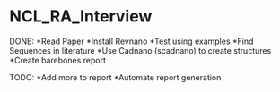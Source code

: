 # NCL_RA_Interview

DONE:
*Read Paper
*Install Revnano
*Test using examples
*Find Sequences in literature 
*Use Cadnano (scadnano) to create structures
*Create barebones report

TODO:
*Add more to report
*Automate report generation
